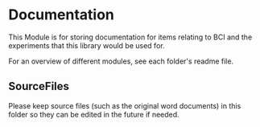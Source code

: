 # Documentation
This Module is for storing documentation for items relating to BCI
and the experiments that this library would be used for.

For an overview of different modules, see each folder's readme file.


## SourceFiles
Please keep source files (such as the original word documents) in this folder
so they can be edited in the future if needed.